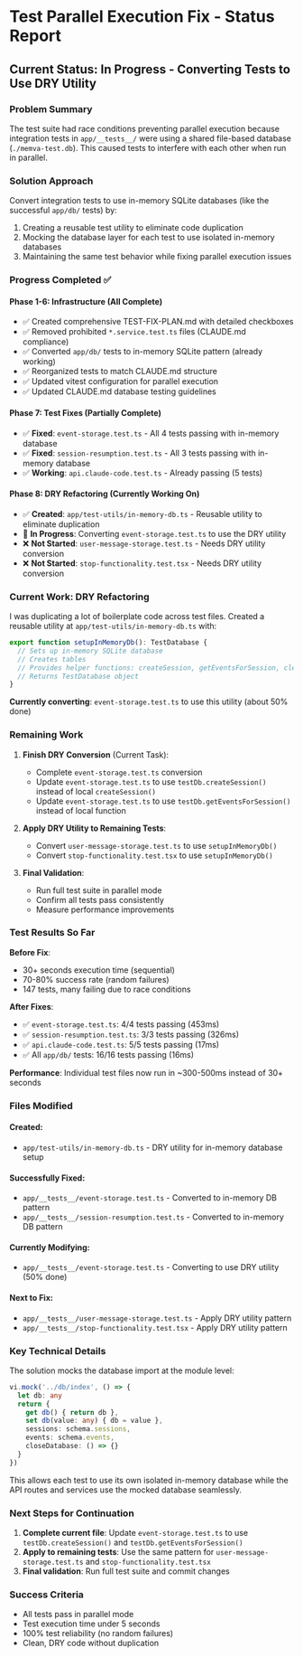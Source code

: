 # Test Parallel Execution Fix - Status Report

## Current Status: In Progress - Converting Tests to Use DRY Utility

### Problem Summary
The test suite had race conditions preventing parallel execution because integration tests in `app/__tests__/` were using a shared file-based database (`./memva-test.db`). This caused tests to interfere with each other when run in parallel.

### Solution Approach
Convert integration tests to use in-memory SQLite databases (like the successful `app/db/` tests) by:
1. Creating a reusable test utility to eliminate code duplication
2. Mocking the database layer for each test to use isolated in-memory databases
3. Maintaining the same test behavior while fixing parallel execution issues

### Progress Completed ✅

#### Phase 1-6: Infrastructure (All Complete)
- ✅ Created comprehensive TEST-FIX-PLAN.md with detailed checkboxes
- ✅ Removed prohibited `*.service.test.ts` files (CLAUDE.md compliance)
- ✅ Converted `app/db/` tests to in-memory SQLite pattern (already working)
- ✅ Reorganized tests to match CLAUDE.md structure
- ✅ Updated vitest configuration for parallel execution
- ✅ Updated CLAUDE.md database testing guidelines

#### Phase 7: Test Fixes (Partially Complete)
- ✅ **Fixed**: `event-storage.test.ts` - All 4 tests passing with in-memory database
- ✅ **Fixed**: `session-resumption.test.ts` - All 3 tests passing with in-memory database
- ✅ **Working**: `api.claude-code.test.ts` - Already passing (5 tests)

#### Phase 8: DRY Refactoring (Currently Working On)
- ✅ **Created**: `app/test-utils/in-memory-db.ts` - Reusable utility to eliminate duplication
- 🔄 **In Progress**: Converting `event-storage.test.ts` to use the DRY utility
- ❌ **Not Started**: `user-message-storage.test.ts` - Needs DRY utility conversion
- ❌ **Not Started**: `stop-functionality.test.tsx` - Needs DRY utility conversion

### Current Work: DRY Refactoring

I was duplicating a lot of boilerplate code across test files. Created a reusable utility at `app/test-utils/in-memory-db.ts` with:

```typescript
export function setupInMemoryDb(): TestDatabase {
  // Sets up in-memory SQLite database
  // Creates tables
  // Provides helper functions: createSession, getEventsForSession, cleanup
  // Returns TestDatabase object
}
```

**Currently converting**: `event-storage.test.ts` to use this utility (about 50% done)

### Remaining Work

1. **Finish DRY Conversion** (Current Task):
   - Complete `event-storage.test.ts` conversion
   - Update `event-storage.test.ts` to use `testDb.createSession()` instead of local `createSession()`
   - Update `event-storage.test.ts` to use `testDb.getEventsForSession()` instead of local function

2. **Apply DRY Utility to Remaining Tests**:
   - Convert `user-message-storage.test.ts` to use `setupInMemoryDb()`
   - Convert `stop-functionality.test.tsx` to use `setupInMemoryDb()`

3. **Final Validation**:
   - Run full test suite in parallel mode
   - Confirm all tests pass consistently
   - Measure performance improvements

### Test Results So Far

**Before Fix**: 
- 30+ seconds execution time (sequential)
- 70-80% success rate (random failures)
- 147 tests, many failing due to race conditions

**After Fixes**:
- ✅ `event-storage.test.ts`: 4/4 tests passing (453ms)
- ✅ `session-resumption.test.ts`: 3/3 tests passing (326ms)  
- ✅ `api.claude-code.test.ts`: 5/5 tests passing (17ms)
- ✅ All `app/db/` tests: 16/16 tests passing (16ms)

**Performance**: Individual test files now run in ~300-500ms instead of 30+ seconds

### Files Modified

#### Created:
- `app/test-utils/in-memory-db.ts` - DRY utility for in-memory database setup

#### Successfully Fixed:
- `app/__tests__/event-storage.test.ts` - Converted to in-memory DB pattern
- `app/__tests__/session-resumption.test.ts` - Converted to in-memory DB pattern

#### Currently Modifying:
- `app/__tests__/event-storage.test.ts` - Converting to use DRY utility (50% done)

#### Next to Fix:
- `app/__tests__/user-message-storage.test.ts` - Apply DRY utility pattern
- `app/__tests__/stop-functionality.test.tsx` - Apply DRY utility pattern

### Key Technical Details

The solution mocks the database import at the module level:
```typescript
vi.mock('../db/index', () => {
  let db: any
  return {
    get db() { return db },
    set db(value: any) { db = value },
    sessions: schema.sessions,
    events: schema.events,
    closeDatabase: () => {}
  }
})
```

This allows each test to use its own isolated in-memory database while the API routes and services use the mocked database seamlessly.

### Next Steps for Continuation

1. **Complete current file**: Update `event-storage.test.ts` to use `testDb.createSession()` and `testDb.getEventsForSession()` 
2. **Apply to remaining tests**: Use the same pattern for `user-message-storage.test.ts` and `stop-functionality.test.tsx`
3. **Final validation**: Run full test suite and commit changes

### Success Criteria
- All tests pass in parallel mode
- Test execution time under 5 seconds
- 100% test reliability (no random failures)
- Clean, DRY code without duplication
